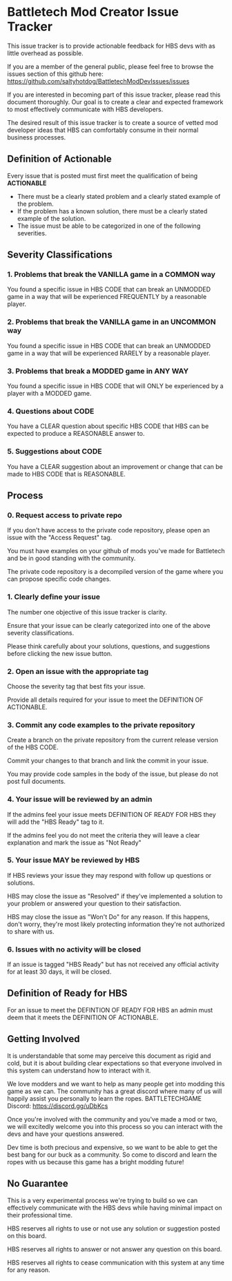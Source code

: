 # Battletech Mod Creator Issue Tracker

This issue tracker is to provide actionable feedback for HBS devs with as little overhead as possible.

If you are a member of the general public, please feel free to browse the issues section of this github here: https://github.com/saltyhotdog/BattletechModDevIssues/issues

If you are interested in becoming part of this issue tracker, please read this document thoroughly. Our goal is to create a clear and expected framework to most effectively communicate with HBS developers.

The desired result of this issue tracker is to create a source of vetted mod developer ideas that HBS can comfortably consume in their normal business processes.

## Definition of Actionable

Every issue that is posted must first meet the qualification of being **ACTIONABLE**

* There must be a clearly stated problem and a clearly stated example of the problem.
* If the problem has a known solution, there must be a clearly stated example of the solution.
* The issue must be able to be categorized in one of the following severities.

## Severity Classifications

### 1. Problems that break the VANILLA game in a COMMON way

You found a specific issue in HBS CODE that can break an UNMODDED game in a way that will be experienced FREQUENTLY by a reasonable player.

### 2. Problems that break the VANILLA game in an UNCOMMON way

You found a specific issue in HBS CODE that can break an UNMODDED game in a way that will be experienced RARELY by a reasonable player.

### 3. Problems that break a MODDED game in ANY WAY

You found a specific issue in HBS CODE that will ONLY be experienced by a player with a MODDED game.

### 4. Questions about CODE

You have a CLEAR question about specific HBS CODE that HBS can be expected to produce a REASONABLE answer to.

### 5. Suggestions about CODE

You have a CLEAR suggestion about an improvement or change that can be made to HBS CODE that is REASONABLE.

## Process

### 0. Request access to private repo

If you don't have access to the private code repository, please open an issue with the "Access Request" tag.

You must have examples on your github of mods you've made for Battletech and be in good standing with the community.

The private code repository is a decompiled version of the game where you can propose specific code changes.

### 1. Clearly define your issue

The number one objective of this issue tracker is clarity.

Ensure that your issue can be clearly categorized into one of the above severity classifications.

Please think carefully about your solutions, questions, and suggestions before clicking the new issue button.

### 2. Open an issue with the appropriate tag

Choose the severity tag that best fits your issue.

Provide all details required for your issue to meet the DEFINITION OF ACTIONABLE.

### 3. Commit any code examples to the private repository

Create a branch on the private repository from the current release version of the HBS CODE.

Commit your changes to that branch and link the commit in your issue.

You may provide code samples in the body of the issue, but please do not post full documents.

### 4. Your issue will be reviewed by an admin

If the admins feel your issue meets DEFINITION OF READY FOR HBS they will add the "HBS Ready" tag to it.

If the admins feel you do not meet the criteria they will leave a clear explanation and mark the issue as "Not Ready"

### 5. Your issue MAY be reviewed by HBS

If HBS reviews your issue they may respond with follow up questions or solutions. 

HBS may close the issue as "Resolved" if they've implemented a solution to your problem or answered your question to their satisfaction.

HBS may close the issue as "Won't Do" for any reason. If this happens, don't worry, they're most likely protecting information they're not authorized to share with us.

### 6. Issues with no activity will be closed

If an issue is tagged "HBS Ready" but has not received any official activity for at least 30 days, it will be closed.

## Definition of Ready for HBS

For an issue to meet the DEFINTION OF READY FOR HBS an admin must deem that it meets the DEFINITION OF ACTIONABLE.

## Getting Involved

It is understandable that some may perceive this document as rigid and cold, but it is about building clear expectations so that everyone involved in this system can understand how to interact with it.

We love modders and we want to help as many people get into modding this game as we can. The community has a great discord where many of us will happily assist you personally to learn the ropes. BATTLETECHGAME Discord: https://discord.gg/uDbKcs

Once you're involved with the community and you've made a mod or two, we will excitedly welcome you into this process so you can interact with the devs and have your questions answered.

Dev time is both precious and expensive, so we want to be able to get the best bang for our buck as a community. So come to discord and learn the ropes with us because this game has a bright modding future!

## No Guarantee

This is a very experimental process we're trying to build so we can effectively communicate with the HBS devs while having minimal impact on their professional time. 

HBS reserves all rights to use or not use any solution or suggestion posted on this board.

HBS reserves all rights to answer or not answer any question on this board.

HBS reserves all rights to cease communication with this system at any time for any reason.